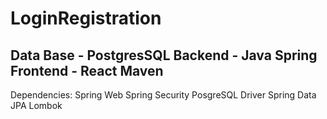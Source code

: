 # LoginRegistration
Data Base - PostgresSQL
Backend - Java Spring
Frontend - React
Maven
---------------
Dependencies:
Spring Web
Spring Security
PosgreSQL Driver
Spring Data JPA
Lombok
